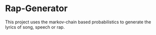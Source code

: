 # Rap-Generator
This project uses the markov-chain based probabilistics to generate the lyrics of song, speech or rap. 

